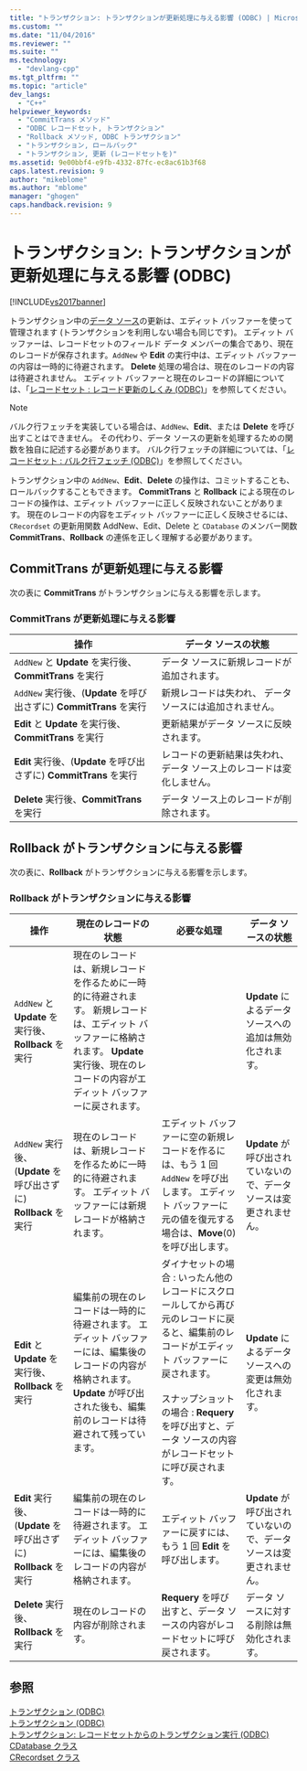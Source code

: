 ```yaml
---
title: "トランザクション: トランザクションが更新処理に与える影響 (ODBC) | Microsoft Docs"
ms.custom: ""
ms.date: "11/04/2016"
ms.reviewer: ""
ms.suite: ""
ms.technology: 
  - "devlang-cpp"
ms.tgt_pltfrm: ""
ms.topic: "article"
dev_langs: 
  - "C++"
helpviewer_keywords: 
  - "CommitTrans メソッド"
  - "ODBC レコードセット, トランザクション"
  - "Rollback メソッド, ODBC トランザクション"
  - "トランザクション, ロールバック"
  - "トランザクション, 更新 (レコードセットを)"
ms.assetid: 9e00bbf4-e9fb-4332-87fc-ec8ac61b3f68
caps.latest.revision: 9
author: "mikeblome"
ms.author: "mblome"
manager: "ghogen"
caps.handback.revision: 9
---
```

# トランザクション: トランザクションが更新処理に与える影響 (ODBC)
[!INCLUDE[vs2017banner](../../assembler/inline/includes/vs2017banner.md)]

トランザクション中の[データ ソース](../../data/odbc/data-source-odbc.md)の更新は、エディット バッファーを使って管理されます \(トランザクションを利用しない場合も同じです\)。  エディット バッファーは、レコードセットのフィールド データ メンバーの集合であり、現在のレコードが保存されます。`AddNew` や **Edit** の実行中は、エディット バッファーの内容は一時的に待避されます。  **Delete** 処理の場合は、現在のレコードの内容は待避されません。  エディット バッファーと現在のレコードの詳細については、「[レコードセット : レコード更新のしくみ \(ODBC\)](../../data/odbc/recordset-how-recordsets-update-records-odbc.md)」を参照してください。  
  
> [!NOTE]
>  バルク行フェッチを実装している場合は、`AddNew`、**Edit**、または **Delete** を呼び出すことはできません。  その代わり、データ ソースの更新を処理するための関数を独自に記述する必要があります。  バルク行フェッチの詳細については、「[レコードセット : バルク行フェッチ \(ODBC\)](../Topic/Recordset:%20Fetching%20Records%20in%20Bulk%20\(ODBC\).md)」を参照してください。  
  
 トランザクション中の `AddNew`、**Edit**、**Delete** の操作は、コミットすることも、ロールバックすることもできます。  **CommitTrans** と **Rollback** による現在のレコードの操作は、エディット バッファーに正しく反映されないことがあります。  現在のレコードの内容をエディット バッファーに正しく反映させるには、`CRecordset` の更新用関数 AddNew、Edit、Delete と `CDatabase` のメンバー関数 **CommitTrans**、**Rollback** の連係を正しく理解する必要があります。  
  
##  <a name="_core_how_committrans_affects_updates"></a> CommitTrans が更新処理に与える影響  
 次の表に **CommitTrans** がトランザクションに与える影響を示します。  
  
### CommitTrans が更新処理に与える影響  
  
|操作|データ ソースの状態|  
|--------|----------------|  
|`AddNew` と **Update** を実行後、**CommitTrans** を実行|データ ソースに新規レコードが追加されます。|  
|`AddNew` 実行後、\(**Update** を呼び出さずに\) **CommitTrans** を実行|新規レコードは失われ、  データ ソースには追加されません。|  
|**Edit** と **Update** を実行後、**CommitTrans** を実行|更新結果がデータ ソースに反映されます。|  
|**Edit** 実行後、\(**Update** を呼び出さずに\) **CommitTrans** を実行|レコードの更新結果は失われ、  データ ソース上のレコードは変化しません。|  
|**Delete** 実行後、**CommitTrans** を実行|データ ソース上のレコードが削除されます。|  
  
##  <a name="_core_how_rollback_affects_updates"></a> Rollback がトランザクションに与える影響  
 次の表に、**Rollback** がトランザクションに与える影響を示します。  
  
### Rollback がトランザクションに与える影響  
  
|操作|現在のレコードの状態|必要な処理|データ ソースの状態|  
|--------|----------------|-----------|----------------|  
|`AddNew` と **Update** を実行後、**Rollback** を実行|現在のレコードは、新規レコードを作るために一時的に待避されます。  新規レコードは、エディット バッファーに格納されます。  **Update** 実行後、現在のレコードの内容がエディット バッファーに戻されます。||**Update** によるデータ ソースへの追加は無効化されます。|  
|`AddNew` 実行後、\(**Update** を呼び出さずに\) **Rollback** を実行|現在のレコードは、新規レコードを作るために一時的に待避されます。  エディット バッファーには新規レコードが格納されます。|エディット バッファーに空の新規レコードを作るには、もう 1 回 `AddNew` を呼び出します。  エディット バッファーに元の値を復元する場合は、**Move**\(0\) を呼び出します。|**Update** が呼び出されていないので、データ ソースは変更されません。|  
|**Edit** と **Update** を実行後、**Rollback** を実行|編集前の現在のレコードは一時的に待避されます。  エディット バッファーには、編集後のレコードの内容が格納されます。  **Update** が呼び出された後も、編集前のレコードは待避されて残っています。|ダイナセットの場合 : いったん他のレコードにスクロールしてから再び元のレコードに戻ると、編集前のレコードがエディット バッファーに戻されます。<br /><br /> スナップショットの場合 : **Requery** を呼び出すと、データ ソースの内容がレコードセットに呼び戻されます。|**Update** によるデータ ソースへの変更は無効化されます。|  
|**Edit** 実行後、\(**Update** を呼び出さずに\) **Rollback** を実行|編集前の現在のレコードは一時的に待避されます。  エディット バッファーには、編集後のレコードの内容が格納されます。|エディット バッファーに戻すには、もう 1 回 **Edit** を呼び出します。|**Update** が呼び出されていないので、データ ソースは変更されません。|  
|**Delete** 実行後、**Rollback** を実行|現在のレコードの内容が削除されます。|**Requery** を呼び出すと、データ ソースの内容がレコードセットに呼び戻されます。|データ ソースに対する削除は無効化されます。|  
  
## 参照  
 [トランザクション \(ODBC\)](../../data/odbc/transaction-odbc.md)   
 [トランザクション \(ODBC\)](../../data/odbc/transaction-odbc.md)   
 [トランザクション: レコードセットからのトランザクション実行 \(ODBC\)](../../data/odbc/transaction-performing-a-transaction-in-a-recordset-odbc.md)   
 [CDatabase クラス](../../mfc/reference/cdatabase-class.md)   
 [CRecordset クラス](../Topic/CRecordset%20Class.md)